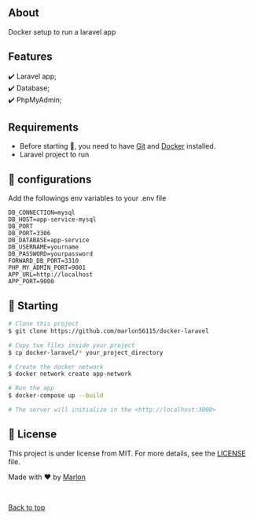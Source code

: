 
## About ##

Docker setup to run a laravel app

##  Features ##

:heavy_check_mark: Laravel app;\
:heavy_check_mark: Database;\
:heavy_check_mark: PhpMyAdmin;

## Requirements ##

- Before starting :checkered_flag:, you need to have [Git](https://git-scm.com) and [Docker](https://docs.docker.com/engine/install/) installed.
- Laravel project to run
## :checkered_flag: configurations ##
Add the followings env variables to your .env file

`DB_CONNECTION=mysql` <br>
`DB_HOST=app-service-mysql`<br>
`DB_PORT`<br>
`DB_PORT=3306`<br>
`DB_DATABASE=app-service`<br>
`DB_USERNAME=yourname`<br>
`DB_PASSWORD=yourpassword`<br>
`FORWARD_DB_PORT=3310`<br>
`PHP_MY_ADMIN_PORT=9001`<br>
`APP_URL=http://localhost`<br>
`APP_PORT=9000`
## :checkered_flag: Starting ##

```bash
# Clone this project
$ git clone https://github.com/marlon56115/docker-laravel

# Copy tue files inside your project
$ cp docker-laravel/* your_project_directory

# Create the docker network
$ docker network create app-network

# Run the app
$ docker-compose up --build

# The server will initialize in the <http://localhost:3000>
```

## :memo: License ##

This project is under license from MIT. For more details, see the [LICENSE](LICENSE.md) file.


Made with :heart: by <a href="https://github.com/marlon56115" target="_blank">Marlon</a>

&#xa0;

<a href="#top">Back to top</a>
